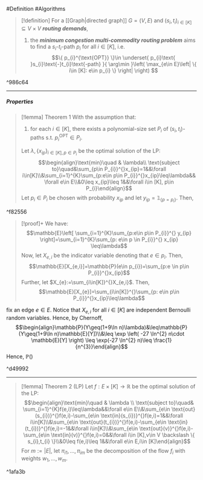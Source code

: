 #Definition #Algorithms 

> [!definition]
> For a [[Graph|directed graph]] $G=(V,E)$ and $(s_{i},t_{i})_{i\in [K]}\subseteq V\times V$ ***routing demands***, 
> 1. the ***minimum congestion multi-commodity routing problem*** aims to find a $s_{i}$-$t_{i}$-path $p_{i}$ for all $i\in [K]$, i.e. $$\{ p_{i}^{\text{OPT}} \}\in \underset{ p_{i}\text{ }s_{i}\text{-}t_{i}\text{-path} }{ \arg\min }\left( \max_{e\in E}\left| \{ i\in [K]: e\in p_{i} \} \right|  \right) $$

^986c64

---
##### Properties
> [!lemma] Theorem 1
> With the assumption that:
> 1. for each $i\in [K]$, there exists a polynomial-size set $P_{i}$ of $(s_{i},t_{i})$-paths s.t. $p_{i}^\text{OPT}\in P_{i}$. 
> 
> Let $\lambda,\{ x_{ip} \}_{i\in[K],p\in P_{i}}$ be the optimal solution of the LP: $$\begin{align}\text{min}\quad & \lambda\\ \text{subject to}\quad&\sum_{p\in P_{i}}^{}x_{ip}=1&&\forall i\in[K]\\&\sum_{i=1}^{K}\sum_{p:e\in p\in P_{i}}^{}x_{ip}\leq\lambda&& \forall e\in E\\&0\leq x_{ip}\leq 1&&\forall i\in [K], p\in P_{i}\end{align}$$
> Let $p_{i}\in P_{i}$ be chosen with probability $x_{ip}$ and let $y_{ip}=\mathbb{1}_{\{ p=p_{i} \}}$. Then,

^f82556

> [!proof]+
> We have: $$\mathbb{E}\left[ \sum_{i=1}^{K}\sum_{p:e\in p\in P_{i}}^{} y_{ip} \right]=\sum_{i=1}^{K}\sum_{p: e\in p \in P_{i}}^{} x_{ip} \leq\lambda$$Now, let $X_{e,i}$ be the indicator variable denoting that $e\in p_{i}$. Then, 
> $$\mathbb{E}[X_{e,i}]=\mathbb{P}(e\in p_{i})=\sum_{p:e \in p\in P_{i}}^{}x_{ip}$$Further, let $X_{e}:=\sum_{i\in[K]}^{}X_{e,i}$. Then, $$\mathbb{E}[X_{e}]=\sum_{i\in[K]}^{}\sum_{p: e\in p\in P_{i}}^{}x_{ip}\leq\lambda$$
> 
 fix an edge $e\in E$. Notice that $X_{e,i}$ for all $i\in[K]$ are independent Bernoulli random variables. Hence, by Chernoff, $$\begin{align}\mathbb{P}(Y\geq(1+9\ln n)\lambda)&\leq\mathbb{P}(Y\geq(1+9\ln n)\mathbb{E}[Y])\\&\leq \exp \left( -27 \ln^{2} n\cdot  \mathbb{E}[Y] \right) \leq \exp(-27 \ln^{2} n)\leq \frac{1}{n^{3}}\end{align}$$Hence, $\mathbb{P}()$

^d49992

---
> [!lemma] Theorem 2 (LP)
> Let $f:E \times[K]\to \mathbb{R}$ be the optimal solution of the LP: $$\begin{align}\text{min}\quad & \lambda  \\ \text{subject to}\quad& \sum_{i=1}^{K}f(e,i)\leq\lambda&&\forall e\in E\\&\sum_{e\in \text{out}(s_{i})}^{}f(e,i)-\sum_{e\in \text{in}(s_{i})}^{}f(e,i)=1&&\forall i\in[K]\\&\sum_{e\in \text{out}(t_{i})}^{}f(e,i)-\sum_{e\in \text{in}(t_{i})}^{}f(e,i)=-1&&\forall i\in[K]\\&\sum_{e\in \text{out}(v)}^{}f(e,i)-\sum_{e\in \text{in}(v)}^{}f(e,i)=0&&\forall i\in [K],v\in V \backslash \{ s_{i},t_{i} \}\\&0\leq f(e,i)\leq 1&&\forall e\in E,i\in [K]\end{align}$$For $m:=\left| E \right|$, let $\pi_{i1},\dots,\pi_{i m}$ be the decomposition of the flow $f_{i}$ with weights $w_{1},\dots,w_{m}$. 

^1afa3b

